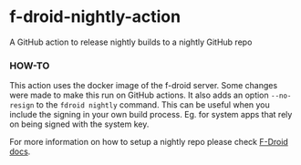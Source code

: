 # f-droid-nightly-action
A GitHub action to release nightly builds to a nightly GitHub repo

### HOW-TO

This action uses the docker image of the f-droid server.
Some changes were made to make this run on GitHub actions.
It also adds an option `--no-resign` to the `fdroid nightly` command.
This can be useful when you include the signing in your own build process.
Eg. for system apps that rely on being signed with the system key.

For more information on how to setup a nightly repo please check [F-Droid docs](https://f-droid.org/docs/Publishing_Nightly_Builds/).
